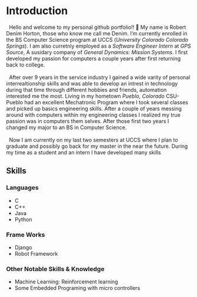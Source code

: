 # Introduction 

&nbsp; Hello and welcome to my personal github portfolio!! 👋 My name is Robert Denim Horton, those who know me call me Denim. I’m currently enrolled in the BS Computer Science program at UCCS (_University Colorado Colorado Springs_).  I am also curretnly employed as a _Software Engineer Intern_ at _GPS Source_, A susidary company of _General Dynamics: Mission Systems_.  I first developed my passion for computers a couple years after first returning back to college. <br/>
<br/>
&nbsp; After over 9 years in the service industry I gained a wide varity of personal interrealtionship skills and was able to develop an intrest in technology during that time through different hobbies and friends, automation interested me the most.  Living in my hometown _Pueblo, Colorado_  CSU-Pueblo had an excellent Mechatronic Program where I took several classes and picked up basics engineering skills.  After a couple of years messing around with computers within my engineering classes I realized my true passion was in computers them selves. After those first two years I changed my major to an BS in Computer Science. <br/>
<br/>
&nbsp;   Now I am currently on my last two semesters at UCCS where I plan to graduate and possibly go back for my master in the near the future.  During my time as a student and an intern I have developed many skills 

## Skills
### Languages
- C
- C++
- Java
- Python
### Frame Works
- Django
- Robot Framework 
### Other Notable Skills & Knowledge
- Machine Learning: Reinforcement learning  
- Some Embedded Programing with micro controllers


<!--
**DenimHorton/DenimHorton** is a ✨ _special_ ✨ repository because its `README.md` (this file) appears on your GitHub profile.

Here are some ideas to get you started:

- 🔭 I’m currently working on ...
- 🌱 I’m currently learning ...
- 👯 I’m looking to collaborate on ...
- 🤔 I’m looking for help with ...
- 💬 Ask me about ...
- 📫 How to reach me: ...
- 😄 Pronouns: ...
- ⚡ Fun fact: ...
-->
